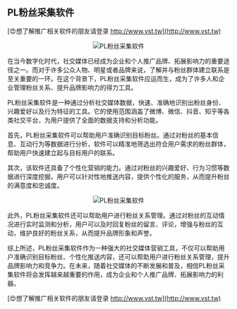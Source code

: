 ## **PL粉丝采集软件**

[😍想了解推广相关软件的朋友请登录 http://www.vst.tw](http://www.vst.tw)

 <center><img src="https://vst.tw/MP4/tuiguang/png/3.png" alt="PL粉丝采集软件"></center>

在当今数字化时代，社交媒体已经成为企业和个人推广品牌、拓展影响力的重要途径之一。而对于许多公众人物、明星或者品牌来说，了解并与粉丝群体建立联系是至关重要的一环。在这个背景下，PL粉丝采集软件应运而生，成为了许多人和企业管理粉丝关系、提升品牌影响力的得力工具。

PL粉丝采集软件是一种通过分析社交媒体数据，快速、准确地识别出粉丝身份、兴趣爱好以及行为特征的工具。它的使用范围涵盖了微博、微信、抖音、知乎等各类社交平台，为用户提供了全面的数据支持和分析功能。

首先，PL粉丝采集软件可以帮助用户准确识别目标粉丝。通过对粉丝的基本信息、互动行为等数据进行分析，软件可以精准地筛选出符合用户需求的粉丝群体，帮助用户快速建立起与目标用户的联系。

其次，该软件还具备了个性化营销的能力。通过对粉丝的兴趣爱好、行为习惯等数据进行深度挖掘，用户可以针对性地推送内容，提供个性化的服务，从而提升粉丝的满意度和忠诚度。

 <center><img src="https://vst.tw/MP4/tuiguang/png/6.png" alt="PL粉丝采集软件"></center>

此外，PL粉丝采集软件还可以帮助用户进行粉丝关系管理。通过对粉丝的互动情况进行实时监测和分析，用户可以及时回复粉丝的留言、评论，增强与粉丝的互动，维护良好的粉丝关系，从而提升品牌形象和声誉。

综上所述，PL粉丝采集软件作为一种强大的社交媒体营销工具，不仅可以帮助用户准确识别目标粉丝、个性化推送内容，还可以帮助用户进行粉丝关系管理，提升品牌影响力和竞争力。在未来，随着社交媒体的不断发展和普及，相信PL粉丝采集软件将会发挥越来越重要的作用，成为企业和个人推广品牌、拓展影响力的利器。

[😍想了解推广相关软件的朋友请登录 http://www.vst.tw](http://www.vst.tw)



